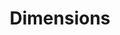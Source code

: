 ---
layout: default
bigquery: https://console.cloud.google.com/bigquery?p=covid-19-dimensions-ai&page=table&d=data&t=publications
contributors: Digital Science, https://www.digital-science.com/
cost: Free for personal, non-commercial use.
description: Dimensions contains more than 100 million publications, ranging from
  articles published in scholarly journals, books and book chapters, to preprints
  and conference proceedings. All publications are contextualized with linked data
  sets, funding, publications, patents, clinical trials, and policy documents. You
  can also view associated categories, funders, institutions, and researcher profiles.
documentation: https://docs.dimensions.ai/bigquery/index.html
last_edit: 04/05/2022, 12:52:30
location: https://www.dimensions.ai/products/free/
maintained_by: Digital Science, https://www.digital-science.com/
schema_fields:
- associated_publication_id
- category_for
- granted_date
- open_access_categories
- citations_count
- funder_orgs
- eisbn
- editors
- book_series_title
- funding_gbp
- linkout
- date_inserted
- filing_year
- original_assignee
- doi
- category_bra
- funding_aud
- research_org_city_names
- legal_status
- organisation_details
- funder_org_state_codes
- email_address
- parent_id
- original_assignee_orgs
- journal_lists
- funder_countries
- date_online
- proceedings_title
- category_icrp_ct
- repository_url
- research_orgs
- id
- publication_date
- start_date
- cpc
- active_years
- application_number
- category_hra
- language
- category_sdg
- citations
- foa_number
- publication_year
- aliases
- filing_date
- end_date
- jurisdiction
- start_year
- associated_publication_arxiv_id
- phase
- family_count
- date_normal
- issue
- address
- current_assignee
- funder_org_acronyms
- metrics
- reference_ids
- external_ids
- funder_org_cities
- wikipedia_url
- category_hrcs_rac
- funding_nzd
- relationships
- mesh_headings
- publisher
- supporting_grant_ids
- repository_id
- cited_by_ids
- isbn
- publication_ids
- research_org_cities
- funding_details
- brief_title
- family_members_ids
- gender
- date
- altmetrics
- year
- embargo_date
- priority_date
- assignee_orgs
- book_title
- types
- current_assignee_countries
- family_id
- funding_usd
- grant_number
- date_imported_gbq
- kind
- funding_cad
- labels
- filing_status
- conditions
- end_year
- associated_publication_doi
- ipcr
- pmcid
- investigators
- citation_string
- registry
- source_id
- pmid
- concepts
- links
- acronym
- category_rcdc
- granted_year
- research_org_state_codes
- priority_year
- expiration_date
- funding_cny
- funder_org
- researcher_ids
- categories
- license
- funding_currency
- clinical_trial_ids
- associated_publication_pmid
- status
- current_assignee_orgs
- authors
- original_title
- research_org_state_names
- original_assignee_countries
- arxiv_id
- acknowledgements
- conference
- category_icrp_cso
- research_org_countries
- legal_events
- title
- resulting_publication_doi
- patent_ids
- category_uoa
- acronyms
- description
- assignee_countries
- resulting_publication_ids
- funding_jpy
- date_modified
- established
- associated_grant_ids
- category_hrcs_hc
- expiration_year
- name
- type
- original_abstract
- mesh_terms
- pages
- created_date
- funding_eur
- abstract
- funder_org_countries
- funding_amount
- journal
- open_access_categories_v2
- repository_name
- funding_chf
- inventor_names
- date_print
- research_org_country_names
- interventions
- subtitles
- volume
shortname: dimensions
tags:
- scholarly literature
- patents
- funding
- clinical trials
- academic profiles
terms_of_use: 'Use of both the Dimensions COVID-19 dataset and full Dimensions dataset
  are subject to the Dimensions Terms of use: https://www.dimensions.ai/policies-terms-legal '
title: Dimensions
uuid: dcff88bd-fe6b-4fdb-8159-809bf9d7bc1c
---